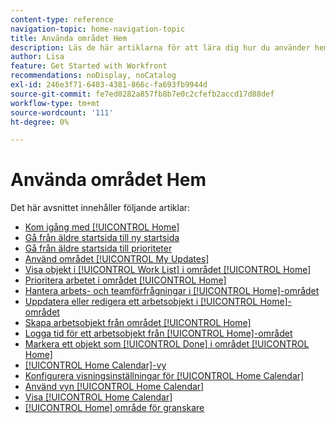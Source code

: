 ```yaml
---
content-type: reference
navigation-topic: home-navigation-topic
title: Använda området Hem
description: Läs de här artiklarna för att lära dig hur du använder hemområdet i Adobe Workfront.
author: Lisa
feature: Get Started with Workfront
recommendations: noDisplay, noCatalog
exl-id: 246e3f71-6403-4381-866c-fa693fb9944d
source-git-commit: fe7ed0282a857fb8b7e0c2cfefb2accd17d88def
workflow-type: tm+mt
source-wordcount: '111'
ht-degree: 0%

---
```


# Använda området Hem

Det här avsnittet innehåller följande artiklar:

* [Kom igång med [!UICONTROL Home]](../../../workfront-basics/using-home/using-the-home-area/get-started-with-home.md)
* [Gå från äldre startsida till ny startsida](/help/quicksilver/workfront-basics/using-home/new-home/move-to-new-home.md)
* [Gå från äldre startsida till prioriteter](/help/quicksilver/workfront-basics/priorities/move-from-legacy-home-to-priorities.md)
* [Använd området [!UICONTROL My Updates]](../../../workfront-basics/using-home/using-the-home-area/my-updates-area.md)
* [Visa objekt i [!UICONTROL Work List] i området [!UICONTROL Home]](../../../workfront-basics/using-home/using-the-home-area/display-items-in-home-work-list.md)
* [Prioritera arbetet i området [!UICONTROL Home]](../../../workfront-basics/using-home/using-the-home-area/prioritize-work-in-home.md)
* [Hantera arbets- och teamförfrågningar i [!UICONTROL Home]-området](../../../workfront-basics/using-home/using-the-home-area/manage-work-and-team-requests-home.md)
* [Uppdatera eller redigera ett arbetsobjekt i [!UICONTROL Home]-området](../../../workfront-basics/using-home/using-the-home-area/update-and-edit-work-item-home.md)
* [Skapa arbetsobjekt från området [!UICONTROL Home]](../../../workfront-basics/using-home/using-the-home-area/create-work-items-in-home.md)
* [Logga tid för ett arbetsobjekt från [!UICONTROL Home]-området](../../../workfront-basics/using-home/using-the-home-area/log-time-on-work-item-in-home.md)
* [Markera ett objekt som [!UICONTROL Done] i området [!UICONTROL Home]](../../../workfront-basics/using-home/using-the-home-area/mark-item-done-in-home.md)
* [[!UICONTROL Home Calendar]-vy](../../../workfront-basics/using-home/using-the-home-area/home-calendar-view.md)
* [Konfigurera visningsinställningar för [!UICONTROL Home Calendar]](../../../workfront-basics/using-home/using-the-home-area/configure-home-calendar-view.md)
* [Använd vyn [!UICONTROL Home Calendar]](../../../workfront-basics/using-home/using-the-home-area/use-home-calendar-view.md)
* [Visa [!UICONTROL Home Calendar]](../../../workfront-basics/using-home/using-the-home-area/view-home-calendar.md)
* [[!UICONTROL Home] område för granskare](../../../workfront-basics/using-home/using-the-home-area/home-for-reviewers.md)

